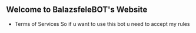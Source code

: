 ## Welcome to BalazsfeleBOT's Website
- Terms of Services
So if u want to use this bot u need to accept my rules
